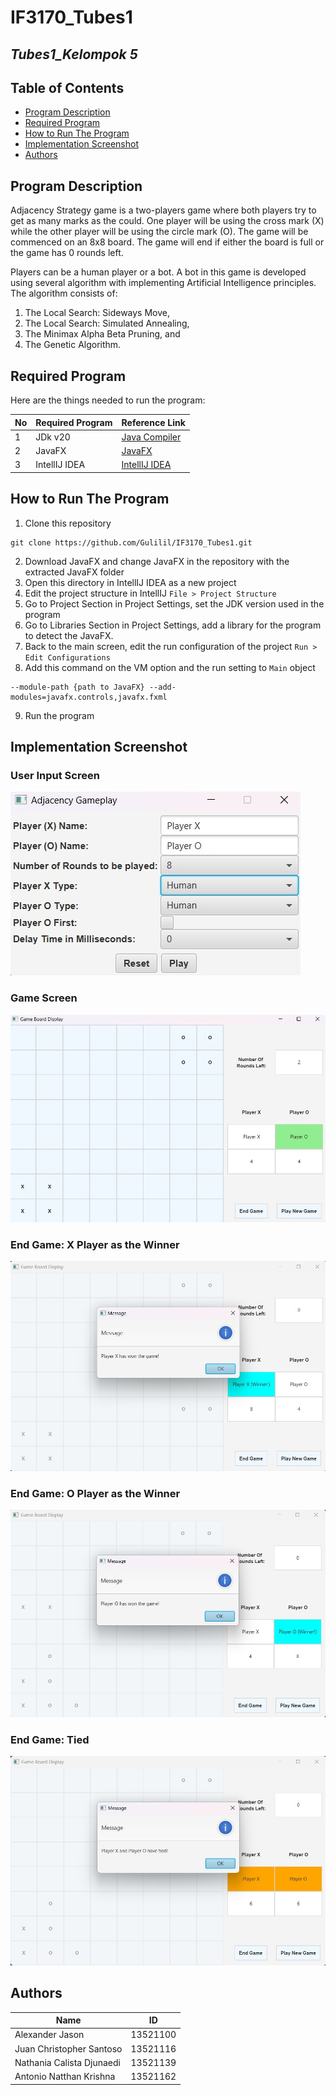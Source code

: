 # IF3170_Tubes1
## *Tubes1_Kelompok 5*


## **Table of Contents**
* [Program Description](#program-description)
* [Required Program](#required-program)
* [How to Run The Program](#how-to-run-the-program)
* [Implementation Screenshot](#implementation-screenshot)
* [Authors](#authors)

## **Program Description**
Adjacency Strategy game is a two-players game where both players try to get as many marks as the could.
One player will be using the cross mark (X) while the other player will be using the circle mark (O).
The game will be commenced on an 8x8 board. The game will end if either the board is full or the game has 0 rounds left.

Players can be a human player or a bot. A bot in this game is developed using several algorithm with implementing Artificial Intelligence principles.
The algorithm consists of:
1. The Local Search: Sideways Move,
2. The Local Search: Simulated Annealing, 
3. The Minimax Alpha Beta Pruning, and 
4. The Genetic Algorithm.

## **Required Program**
Here are the things needed to run the program:

| No | Required Program | Reference Link                                                                                |
|----|------------------|-----------------------------------------------------------------------------------------------|
| 1 | JDk v20          | [Java Compiler](https://www.oracle.com/java/technologies/javase/jdk20-archive-downloads.html) |
| 2 | JavaFX           | [JavaFX](https://gluonhq.com/products/javafx/)                                                |
 | 3 | IntellIJ IDEA    | [IntellIJ IDEA](https://www.jetbrains.com/idea/download/?section=windows)                     |


## **How to Run The Program**

1. Clone this repository
```shell
git clone https://github.com/Gulilil/IF3170_Tubes1.git
```
2. Download JavaFX and change JavaFX in the repository with the extracted JavaFX folder 
3. Open this directory in IntellIJ IDEA as a new project 
4. Edit the project structure in IntellIJ
` File > Project Structure `
5. Go to Project Section in Project Settings, set the JDK version used in the program 
6. Go to Libraries Section in Project Settings, add a library for the program to detect the JavaFX. 
7. Back to the main screen, edit the run configuration of the project
` Run > Edit Configurations `
8. Add this command on the VM option and the run setting to `Main` object
```shell
--module-path {path to JavaFX} --add-modules=javafx.controls,javafx.fxml
```
9. Run the program


## **Implementation Screenshot**
### User Input Screen
<img src="screenshots/Input.jpg">

### Game Screen
<img src="screenshots/Game.jpg">

### End Game: X Player as the Winner
<img src="screenshots/End_XWinner.jpg">

### End Game: O Player as the Winner
<img src="screenshots/End_OWinner.jpg">

### End Game: Tied
<img src="screenshots/End_Tied.jpg">

## **Authors**
| Name                      | ID       |
|---------------------------|----------|
| Alexander Jason           | 13521100 |
| Juan Christopher Santoso  | 13521116 |
| Nathania Calista Djunaedi | 13521139 |
| Antonio Natthan Krishna   | 13521162 |


